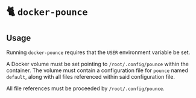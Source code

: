 # 🐈 `docker-pounce`

## Usage

Running `docker-pounce` requires that the `USER` environment variable be set.

A Docker volume must be set pointing to `/root/.config/pounce` within the
container. The volume must contain a configuration file for `pounce` named
`default`, along with all files referenced within said configuration file.

All file references must be proceeded by `/root/.config/pounce`.

